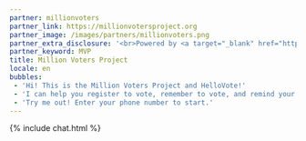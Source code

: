 ```yaml
---
partner: millionvoters
partner_link: https://millionvotersproject.org
partner_image: /images/partners/millionvoters.png
partner_extra_disclosure: '<br>Powered by <a target="_blank" href="https://presente.org">Presente</a>.'
partner_keyword: MVP
title: Million Voters Project
locale: en
bubbles:
 - 'Hi! This is the Million Voters Project and HelloVote!'
 - 'I can help you register to vote, remember to vote, and remind your friends to vote too.'
 - 'Try me out! Enter your phone number to start.'
---
```

{% include chat.html %}
